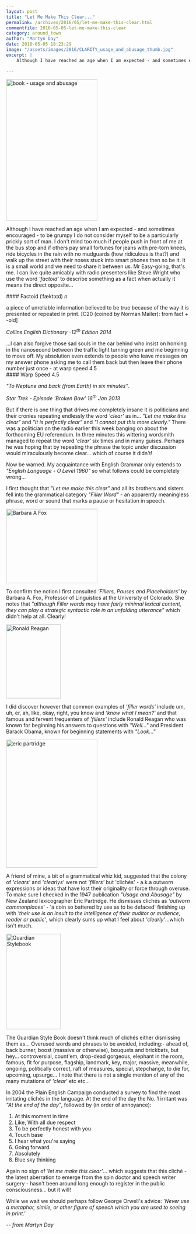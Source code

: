 ```yaml
---
layout: post
title: "Let Me Make This Clear..."
permalink: /archives/2016/05/let-me-make-this-clear.html
commentfile: 2016-05-05-let-me-make-this-clear
category: around_town
author: "Martyn Day"
date: 2016-05-05 18:23:29
image: "/assets/images/2016/CLARITY_usage_and_abusage_thumb.jpg"
excerpt: |
    Although I have reached an age when I am expected - and sometimes encouraged -  to be grumpy I do not consider myself to be a particularly prickly sort of man. I don't mind too much if people push in front of me at the bus stop and if others pay small fortunes for jeans with pre-torn knees, ride bicycles in the rain with no mudguards (how ridiculous is that?) and walk up the street with their noses stuck into smart phones then so be it.

---
```


<a href="/assets/images/2016/CLARITY_usage_and_abusage.jpg" title="See larger version of - book - usage and abusage"><img src="/assets/images/2016/CLARITY_usage_and_abusage_thumb.jpg" width="250" height="387" alt="book - usage and abusage" class="photo right" /></a>

Although I have reached an age when I am expected - and sometimes encouraged - to be grumpy I do not consider myself to be a particularly prickly sort of man. I don't mind too much if people push in front of me at the bus stop and if others pay small fortunes for jeans with pre-torn knees, ride bicycles in the rain with no mudguards (how ridiculous is that?) and walk up the street with their noses stuck into smart phones then so be it. It is a small world and we need to share it between us. Mr Easy-going, that's me. I can live quite amicably with radio presenters like Steve Wright who use the word <em>'factoid'</em> to describe something as a fact when actually it means the direct opposite...

<div markdown="1" class="box">
#### Factoid (ˈfæktɔɪd) <em>n</em>

a piece of unreliable information believed to be true because of the way it is presented or repeated in print. \[C20 (coined by Norman Mailer): from fact + -oid\]

<cite>Collins English Dictionary -12<sup>th</sup> Edition 2014</cite>

</div>
...I can also forgive those sad souls in the car behind who insist on honking in the nanosecond between the traffic light turning green and me beginning to move off. My absolution even extends to people who leave messages on my answer phone asking me to call them back but then leave their phone number just once - at warp speed 4.5

<div markdown="1" class="box">
#### Warp Speed 4.5

<em>"To Neptune and back (from Earth) in six minutes"</em>.

<cite>Star Trek - Episode <em>'Broken Bow'</em> 16<sup>th</sup> Jan 2013</cite>

</div>
But if there is one thing that drives me completely insane it is politicians and their cronies repeating endlessly the word <em>'clear'</em> as in... <em>"Let me make this clear"</em> and <em>"It is perfectly clear"</em> and <em>"I cannot put this more clearly."</em> There was a politician on the radio earlier this week banging on about the forthcoming EU referendum. In three minutes this wittering wordsmith managed to repeat the word <em>'clear'</em> six times and in many guises. Perhaps he was hoping that by repeating the phrase the topic under discussion would miraculously become clear... which of course it didn't!

Now be warned. My acquaintance with English Grammar only extends to <em>"English Language - O Level 1960"</em> so what follows could be completely wrong...

I first thought that <em>"Let me make this clear"</em> and all its brothers and sisters fell into the grammatical category <em>"Filler Word"</em> - an apparently meaningless phrase, word or sound that marks a pause or hesitation in speech.

<a href="/assets/images/2016/CLARITY_Barbara_A_Fox.jpg" title="See larger version of - Barbara A Fox"><img src="/assets/images/2016/CLARITY_Barbara_A_Fox_thumb.jpg" width="250" height="203" alt="Barbara A Fox" class=" right" /></a>

To confirm the notion I first consulted <em>'Fillers, Pauses and Placeholders'</em> by Barbara A. Fox, Professor of Linguistics at the University of Colorado. She notes that <em>"although Filler words may have fairly minimal lexical content, they can play a strategic syntactic role in an unfolding utterance"</em> which didn't help at all. Clearly!

<div markdown="1" class="box">
<a href="/assets/images/2016/CLARITY_Reagan.jpg" title="See larger version of - Ronald Reagan"><img src="/assets/images/2016/CLARITY_Reagan_thumb.jpg" width="150" height="202" alt="Ronald Reagan" class="photo left" /></a>

I did discover however that common examples of <em>'filler words'</em> include um, uh, er, ah, like, okay, right, you know and <em>'know what I mean?'</em> and that famous and fervent frequenters of <em>'fillers'</em> include Ronald Reagan who was known for beginning his answers to questions with <em>"Well..."</em> and President Barack Obama, known for beginning statements with <em>"Look..."</em>

</div>
<a href="/assets/images/2016/CLARITY_eric_partridge.jpg" title="See larger version of - eric partridge"><img src="/assets/images/2016/CLARITY_eric_partridge_thumb.jpg" width="250" height="350" alt="eric partridge" class="photo right" /></a>

A friend of mine, a bit of a grammatical whiz kid, suggested that the colony of <em>'clears'</em> and <em>'clearlys'</em> were not <em>'fillers'</em> but 'clichés' - a.k.a outworn expressions or ideas that have lost their originality or force through overuse. To make sure I checked in the 1947 publication <em>"Usage and Abusage"</em> by New Zealand lexicographer Eric Partridge. He dismisses clichés as <em>'outworn commonplaces'</em> - 'a coin so battered by use as to be defaced' finishing up with <em>'their use is an insult to the intelligence of their auditor or audience, reader or public'</em>, which clearly sums up what I feel about <em>'clearly'</em>...which isn't much.

<a href="/assets/images/2016/CLARITY_Guardian_Stylebook.jpg" title="See larger version of - Guardian Stylebook"><img src="/assets/images/2016/CLARITY_Guardian_Stylebook_thumb.jpg" width="150" height="261" alt="Guardian Stylebook" class="photo right" /></a>

The Guardian Style Book doesn't think much of clichés either dismissing them as... Overused words and phrases to be avoided, including:- ahead of, back burner, boost (massive or otherwise), bouquets and brickbats, but hey... controversial, count'em, drop-dead gorgeous, elephant in the room, famous, fit for purpose, flagship, landmark, key, major, massive, meanwhile, ongoing, politically correct, raft of measures, special, stepchange, to die for, upcoming, upsurge... I note that there is not a single mention of any of the many mutations of <em>'clear'</em> etc etc...

In 2004 the Plain English Campaign conducted a survey to find the most irritating clichés in the language. At the end of the day the No. 1 irritant was <em>"At the end of the day"</em>, followed by (in order of annoyance):

1.  At this moment in time
2.  Like, With all due respect
3.  To be perfectly honest with you
4.  Touch base
5.  I hear what you're saying
6.  Going forward
7.  Absolutely
8.  Blue sky thinking

Again no sign of <em>'let me make this clear'</em>... which suggests that this cliché - the latest aberration to emerge from the spin doctor and speech writer surgery - hasn't been around long enough to register in the public consciousness... but it will!

While we wait we should perhaps follow George Orwell's advice: <em>'Never use a metaphor, simile, or other figure of speech which you are used to seeing in print.'</em>

<cite>-- from Martyn Day</cite>
